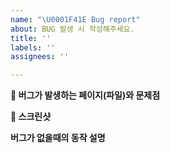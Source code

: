 ```yaml
---
name: "\U0001F41E Bug report"
about: BUG 발생 시 작성해주세요.
title: ''
labels: ''
assignees: ''

---
```


**🔎 버그가 발생하는 페이지(파일)와 문제점**
<!-- 에러메세지와 몇번째 파일에서 에러가 발생했는지 기술해주세요. (에러코드 복붙가능) -->


**📸 스크린샷**
<!-- 가능하다면 스크린샷도 추가해주세요. (drag and drop 가능) -->


**버그가 없을때의 동작 설명**
<!-- 본인이 구현한 기능이 아니면 생략 가능 -->
